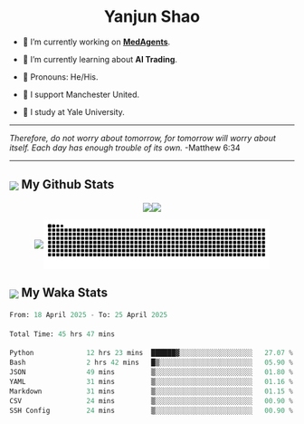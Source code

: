 

<h1 align="center">Yanjun Shao</h1>

- 🐒 I’m currently working on **[MedAgents](https://github.com/gersteinlab/MedAgents)**.

- 🦧 I’m currently learning about **AI Trading**.

- 🦍 Pronouns: He/His.

- 👹 I support Manchester United.

- 🐶 I study at Yale University.

---

<i> Therefore, do not worry about tomorrow, for tomorrow will worry about itself. Each day has enough trouble of its own. </i> -Matthew 6:34

---

<h2><img src="https://emojis.slackmojis.com/emojis/images/1579216111/7550/pikachu_wave.gif?1579216111" align="center" width="28" /> My Github Stats</h2>

<p align="center"><img align="center" src = "https://github-readme-stats.vercel.app/api?username=super-dainiu&show_icons=true&count_private=true&theme=tokyonight&hide=issues&line_height=30" width="400px"><img align="center" src = "https://github-readme-streak-stats.herokuapp.com/?user=super-dainiu&theme=tokyonight" width="400px"></p>

<p align="center"><img align="center" width="400px" src="https://github-readme-stats.vercel.app/api/top-langs/?username=super-dainiu&layout=compact&theme=tokyonight&hide=html,tex,jupyter%20notebook"><img align="center" width="400px" src="https://github.com/super-dainiu/super-dainiu/blob/output/github-contribution-grid-snake.svg"></p>

<h2><img src="https://emojis.slackmojis.com/emojis/images/1579216111/7550/pikachu_wave.gif?1579216111" align="center" width="28" /> My Waka Stats</h2>

<!--START_SECTION:waka-->

```python
From: 18 April 2025 - To: 25 April 2025

Total Time: 45 hrs 47 mins

Python             12 hrs 23 mins  ██████▓░░░░░░░░░░░░░░░░░░   27.07 %
Bash               2 hrs 42 mins   █▒░░░░░░░░░░░░░░░░░░░░░░░   05.90 %
JSON               49 mins         ▒░░░░░░░░░░░░░░░░░░░░░░░░   01.80 %
YAML               31 mins         ▒░░░░░░░░░░░░░░░░░░░░░░░░   01.16 %
Markdown           31 mins         ▒░░░░░░░░░░░░░░░░░░░░░░░░   01.15 %
CSV                24 mins         ▒░░░░░░░░░░░░░░░░░░░░░░░░   00.90 %
SSH Config         24 mins         ▒░░░░░░░░░░░░░░░░░░░░░░░░   00.90 %
```

<!--END_SECTION:waka-->
